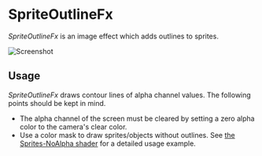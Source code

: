 SpriteOutlineFx
===============

*SpriteOutlineFx* is an image effect which adds outlines to sprites.

![Screenshot](http://keijiro.github.io/SpriteOutlineFx/screenshot.png)

Usage
-----

*SpriteOutlineFx* draws contour lines of alpha channel values.
The following points should be kept in mind.

- The alpha channel of the screen must be cleared by setting a zero
  alpha color to the camera's clear color.
- Use a color mask to draw sprites/objects without outlines.
  See [the Sprites-NoAlpha shader][example] for a detailed usage example.

[example]: https://github.com/keijiro/SpriteOutlineFx/blob/master/Assets/Test/Sprites-NoAlpha.shader
